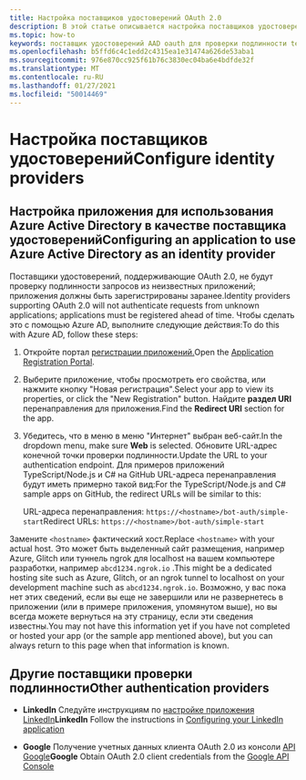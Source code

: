 ```yaml
---
title: Настройка поставщиков удостоверений OAuth 2.0
description: В этой статье описывается настройка поставщиков удостоверений с фокусом на Azure AD
ms.topic: how-to
keywords: поставщик удостоверений AAD oauth для проверки подлинности teams
ms.openlocfilehash: b5ffd6c4c1edd2c4315ea1e31474a626de53aba1
ms.sourcegitcommit: 976e870cc925f61b76c3830ec04ba6e4bdfde32f
ms.translationtype: MT
ms.contentlocale: ru-RU
ms.lasthandoff: 01/27/2021
ms.locfileid: "50014469"
---
```

# <a name="configure-identity-providers"></a><span data-ttu-id="15970-104">Настройка поставщиков удостоверений</span><span class="sxs-lookup"><span data-stu-id="15970-104">Configure identity providers</span></span>

## <a name="configuring-an-application-to-use-azure-active-directory-as-an-identity-provider"></a><span data-ttu-id="15970-105">Настройка приложения для использования Azure Active Directory в качестве поставщика удостоверений</span><span class="sxs-lookup"><span data-stu-id="15970-105">Configuring an application to use Azure Active Directory as an identity provider</span></span>

<span data-ttu-id="15970-106">Поставщики удостоверений, поддерживающие OAuth 2.0, не будут проверку подлинности запросов из неизвестных приложений; приложения должны быть зарегистрированы заранее.</span><span class="sxs-lookup"><span data-stu-id="15970-106">Identity providers supporting OAuth 2.0 will not authenticate requests from unknown applications; applications must be registered ahead of time.</span></span> <span data-ttu-id="15970-107">Чтобы сделать это с помощью Azure AD, выполните следующие действия:</span><span class="sxs-lookup"><span data-stu-id="15970-107">To do this with Azure AD, follow these steps:</span></span>

1. <span data-ttu-id="15970-108">Откройте портал [регистрации приложений.](https://ms.portal.azure.com/#blade/Microsoft_AAD_RegisteredApps/ApplicationsListBlade)</span><span class="sxs-lookup"><span data-stu-id="15970-108">Open the [Application Registration Portal](https://ms.portal.azure.com/#blade/Microsoft_AAD_RegisteredApps/ApplicationsListBlade).</span></span>

2. <span data-ttu-id="15970-109">Выберите приложение, чтобы просмотреть его свойства, или нажмите кнопку "Новая регистрация".</span><span class="sxs-lookup"><span data-stu-id="15970-109">Select your app to view its properties, or click the "New Registration" button.</span></span> <span data-ttu-id="15970-110">Найдите **раздел URI** перенаправления для приложения.</span><span class="sxs-lookup"><span data-stu-id="15970-110">Find the **Redirect URI** section for the app.</span></span>

3. <span data-ttu-id="15970-111">Убедитесь, что в  меню в меню "Интернет" выбран веб-сайт.</span><span class="sxs-lookup"><span data-stu-id="15970-111">In the dropdown menu, make sure **Web** is selected.</span></span> <span data-ttu-id="15970-112">Обновите URL-адрес конечной точки проверки подлинности.</span><span class="sxs-lookup"><span data-stu-id="15970-112">Update the URL to your authentication endpoint.</span></span> <span data-ttu-id="15970-113">Для примеров приложений TypeScript/Node.js и C# на GitHub URL-адреса перенаправления будут иметь примерно такой вид:</span><span class="sxs-lookup"><span data-stu-id="15970-113">For the TypeScript/Node.js and C# sample apps on GitHub, the redirect URLs will be similar to this:</span></span>

    <span data-ttu-id="15970-114">URL-адреса перенаправления: `https://<hostname>/bot-auth/simple-start`</span><span class="sxs-lookup"><span data-stu-id="15970-114">Redirect URLs: `https://<hostname>/bot-auth/simple-start`</span></span>

<span data-ttu-id="15970-115">Замените `<hostname>` фактический хост.</span><span class="sxs-lookup"><span data-stu-id="15970-115">Replace `<hostname>` with your actual host.</span></span> <span data-ttu-id="15970-116">Это может быть выделенный сайт размещения, например Azure, Glitch или туннель ngrok для localhost на вашем компьютере разработки, например `abcd1234.ngrok.io` .</span><span class="sxs-lookup"><span data-stu-id="15970-116">This might be a dedicated hosting site such as Azure, Glitch, or an ngrok tunnel to localhost on your development machine such as `abcd1234.ngrok.io`.</span></span> <span data-ttu-id="15970-117">Возможно, у вас пока нет этих сведений, если вы еще не завершили или не развернетесь в приложении (или в примере приложения, упомянутом выше), но вы всегда можете вернуться на эту страницу, если эти сведения известны.</span><span class="sxs-lookup"><span data-stu-id="15970-117">You may not have this information yet if you have not completed or hosted your app (or the sample app mentioned above), but you can always return to this page when that information is known.</span></span>

## <a name="other-authentication-providers"></a><span data-ttu-id="15970-118">Другие поставщики проверки подлинности</span><span class="sxs-lookup"><span data-stu-id="15970-118">Other authentication providers</span></span>

* <span data-ttu-id="15970-119">**LinkedIn** Следуйте инструкциям по [настройке приложения LinkedIn](https://developer.linkedin.com/docs/oauth2)</span><span class="sxs-lookup"><span data-stu-id="15970-119">**LinkedIn** Follow the instructions in [Configuring your LinkedIn application](https://developer.linkedin.com/docs/oauth2)</span></span>

* <span data-ttu-id="15970-120">**Google** Получение учетных данных клиента OAuth 2.0 из консоли [API Google](https://console.developers.google.com/)</span><span class="sxs-lookup"><span data-stu-id="15970-120">**Google** Obtain OAuth 2.0 client credentials from the [Google API Console](https://console.developers.google.com/)</span></span>
